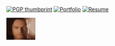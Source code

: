 [![PGP thumbprint](https://img.shields.io/badge/PGP-%23228B22?style=flat)](https://keys.openpgp.org/search?q=scben%40umich.edu)
[![Portfolio](https://img.shields.io/badge/Portfolio-purple?style=flat)](https://btschwartz.com/portfolio)
[![Resume](https://img.shields.io/badge/Resume-gold?style=flat)](https://btschwartz.com/resume.pdf)

<img src="dist/saul.gif" width="15%" height="auto"  />
